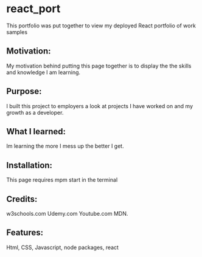<h1>react_port</h1>
This portfolio was put together to view my deployed React portfolio of work samples

<h2>Motivation:</h2>
My motivation behind putting this page together is to display the the skills and knowledge I am learning.
<h2>Purpose:</h2>
I built this project to employers a look at projects I have worked on and my growth as a developer.
<h2>What I learned:</h2>
Im learning the more I mess up the better I get.
<h2>Installation:</h2>
This page requires mpm start in the terminal
<h2>Credits:</h2>
w3schools.com Udemy.com Youtube.com MDN.
<h2>Features:</h2>
Html, CSS, Javascript, node packages, react 



